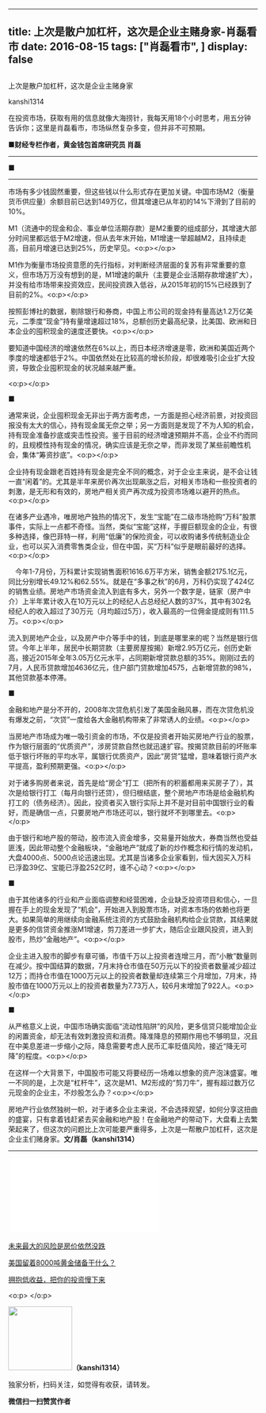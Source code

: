 
---
title:  上次是散户加杠杆，这次是企业主赌身家-肖磊看市
date: 2016-08-15
tags: ["肖磊看市", ]
display: false
---


## 



上次是散户加杠杆，这次是企业主赌身家




kanshi1314




在投资市场，获取有用的信息就像大海捞针，我每天用18个小时思考，用五分钟告诉你；这里是肖磊看市，市场纵然复杂多变，但并非不可预期。




**■财经专栏作者，黄金钱包首席研究员 肖磊**

****

**■**

****

市场有多少钱固然重要，但这些钱以什么形式存在更加关键。中国市场M2（衡量货币供应量）余额目前已达到149万亿，但其增速已从年初的14%下滑到了目前的10%。



M1（流通中的现金和企、事业单位活期存款）是M2重要的组成部分，其增速大部分时间里都远低于M2增速，但从去年末开始，M1增速一举超越M2，且持续走高，目前月增速已达到25%，历史罕见。<o:p></o:p>



M1作为衡量市场投资意愿的先行指标，对判断经济层面的复苏有非常重要的意义，但市场万万没有想到的是，M1增速的飙升（主要是企业活期存款增速扩大），并没有给市场带来投资效应，民间投资跌入低谷，从2015年初的15%已经跌到了目前的2%。<o:p></o:p>



按照彭博社的数据，剔除银行和券商，中国上市公司的现金持有量高达1.2万亿美元，二季度“现金”持有量增速超过18%，总额创历史最高纪录，比美国、欧洲和日本企业的囤积现金的速度还要快。<o:p></o:p>

要知道中国经济的增速依然在6%以上，而日本经济增速是零，欧洲和美国近两个季度的增速都低于2%。中国依然处在比较高的增长阶段，却很难吸引企业扩大投资，导致企业囤积现金的状况越来越严重。

<o:p></o:p>

**■**



通常来说，企业囤积现金无非出于两方面考虑，一方面是担心经济前景，对投资回报没有太大的信心，持有现金属无奈之举；另一方面则是发现了不为人知的机会，持有现金准备抄底或突击性投资。鉴于目前的经济增速预期并不高，企业不约而同的，且规模性持有现金的情况，确实应该是无奈之举，而非发现了某些前瞻性机会，集体“筹资抄底”。<o:p></o:p>



企业持有现金跟老百姓持有现金是完全不同的概念，对于企业主来说，是不会让钱一直“闲着”的。尤其是半年来房价再次出现飙涨之后，对相关市场和一些投资者的刺激，是无形和有效的，房地产相关资产再次成为投资市场难以避开的热点。<o:p></o:p>



在诸多产业遇冷，唯房地产独热的情况下，发生“宝能”在二级市场抢购“万科”股票事件，实际上一点都不奇怪。当然，类似“宝能”这样，手握巨额现金的企业，有很多种选择，像巴菲特一样，利用“低廉”的保险资金，可以收购诸多传统制造业企业，也可以买入消费零售类企业，但在中国，买“万科”似乎是眼前最好的选择。<o:p></o:p>



　今年1-7月份，万科累计实现销售面积1616.6万平方米，销售金额2175.1亿元，同比分别增长49.12%和62.55%。就是在“多事之秋”的6月，万科仍实现了424亿的销售业绩。房地产市场资金流入到底有多大，另外一个数字是，链家（房产中介）上半年累计收入在10万元以上的经纪人占总经纪人数的37%，其中有302名经纪人的收入超过了30万元（月均超过5万），收入最高的一位佣金提成则有111.5万。<o:p></o:p>





流入到房地产企业，以及房产中介等手中的钱，到底是哪里来的呢？当然是银行信贷。今年上半年，居民中长期贷款（主要房屋按揭）新增2.95万亿元，创历史新高，接近2015年全年3.05万亿元水平，占同期新增贷款总额的35%。刚刚过去的7月，人民币贷款增加4636亿元，住户部门贷款增加4575，占新增贷款的98%，其他贷款基本停滞。



**■**



金融和地产是分不开的，2008年次贷危机引发了美国金融风暴，而在次贷危机没有爆发之前，“次贷”一度给各大金融机构带来了非常诱人的业绩。<o:p></o:p>



当房地产市场成为唯一吸引资金的市场，不仅是投资者开始买房地产行业的股票，作为银行层面的“优质资产”，涉房贷款自然也就迅速扩容。按揭贷款目前的坏账率低于银行坏账的平均水平，属银行优质资产，因此“房贷”猛增，意味着银行资产水平提高，盈利预期更强。<o:p></o:p>



对于诸多购房者来说，首先是给“房企”打工（把所有的积蓄都用来买房子了），其次是给银行打工（每月向银行还贷），但归根结底，整个房地产市场是给金融机构打工的（债务经济）。因此，投资者买入银行实际上并不是对目前中国银行业的看好，而是确信一点，只要房地产市场还可以，银行就坏不到哪里去。<o:p></o:p>



由于银行和地产股的带动，股市流入资金增多，交易量开始放大，券商当然也受益匪浅，因此带动整个金融板块，“金融地产”就成了新的炒作概念和行情的发动机，大盘4000点、5000点论迅速出现。尤其是当诸多企业家看到，恒大因买入万科已浮盈39亿、宝能已浮盈252亿时，谁不心动？<o:p></o:p>





**■**



由于其他诸多的行业和产业面临调整和经营困难，企业缺乏投资项目和信心，一旦握在手上的现金发现了“机会”，开始进入到股票市场，对资本市场的依赖也将更大。如果简单的用继续向金融系统注资的方式鼓励金融机构给企业贷款，其结果就是更多的信贷资金推涨M1增速，剪刀差进一步扩大，随后企业跟风投资，进入到股市，热炒“金融地产”。<o:p></o:p>



企业主进入股市的脚步有章可循，市值千万以上投资者连增三月，而“小散”数量则在减少。按中国结算的数据，7月末持仓市值在50万元以下的投资者数量减少超过12万；而持仓市值在1000万元以上的投资者数量却连续第三个月增加，7月末，持股市值在1000万元以上的投资者数量为7.73万人，较6月末增加了922人。<o:p></o:p>





**■**



从严格意义上说，中国市场确实面临“流动性陷阱”的风险，更多信贷只能增加企业的闲置资金，却无法有效刺激投资和消费。降准降息的预期作用也不够明显，况且在中美息差进一步缩小之际，降息需要考虑人民币汇率贬值风险，接近“降无可降”的程度。<o:p></o:p>

在这样一个大背景下，中国股市可能又将要经历一场难以想象的资产泡沫盛宴。唯一不同的是，上次是“杠杆牛”，这次是M1、M2形成的“剪刀牛”，握有超过数万亿元现金的企业主，不炒股怎么办？<o:p></o:p>

房地产行业依然独树一帜，对于诸多企业主来说，不会选择观望，如何分享这扭曲的盛宴，只有拿着钱赶紧去买金融和地产股！在金融地产的带动下，大盘看上去繁荣起来了，但这次的问题比上次可能要严重得多，上次是一帮散户加杠杆，这次是企业主们赌身家。**文/肖磊（kanshi1314）**

********

&nbsp;<iframe scrolling="no" frameborder="0" class="vote_iframe js_editor_vote_card" data-display-src="/cgi-bin/readtemplate?t=vote/vote-new_tmpl&amp;__biz=MjM5MDU4MjY2MA==&amp;supervoteid=4449516&amp;token=548643068&amp;lang=zh_CN" src="/mp/newappmsgvote?action=show&amp;__biz=MjM5MDU4MjY2MA==&amp;supervoteid=4449516#wechat_redirect" data-supervoteid="4449516" allowfullscreen="" data-display-style="font-family: 宋体; font-size: 14pt; text-indent: 28pt; line-height: 1.6; height: 199px;"></iframe>



[未来最大的风险是房价依然没跌](http://mp.weixin.qq.com/s?__biz=MjM5MDU4MjY2MA==&amp;mid=2652854036&amp;idx=1&amp;sn=7149f755e46f90244d419b8bcb1c31e2&amp;scene=21#wechat_redirect)

[美国留着8000吨黄金储备干什么？](http://mp.weixin.qq.com/s?__biz=MjM5MDU4MjY2MA==&amp;mid=2652854055&amp;idx=1&amp;sn=1a80efaf7a017507369774e293aabce6&amp;scene=21#wechat_redirect)

[拥抱低收益，把你的投资慢下来](http://mp.weixin.qq.com/s?__biz=MjM5MDU4MjY2MA==&amp;mid=2652854051&amp;idx=1&amp;sn=61ca6fe3da17c45f5eb0809639ea1011&amp;scene=21#wechat_redirect)

<o:p>&nbsp;</o:p>

<img data-s="300,640" data-type="png" data-ratio="1" data-w="129" width="129px" src="http://mmbiz.qpic.cn/mmbiz/rIYcHn0KrPQ4nqiakSpAnZPNSBYdTtpdCELmtbN8iasCKX0AXDKwVJIq1gWcaGVbdt83BgU9ibs9W4vKo34H3ZOBw/0?" style="height: 129px !important; box-sizing: border-box !important; word-wrap: break-word !important; visibility: visible !important; width: 129px !important;"/>**（kanshi1314）**

 独家分析，扫码关注，如觉得有收获，请转发。




**微信扫一扫赞赏作者**













